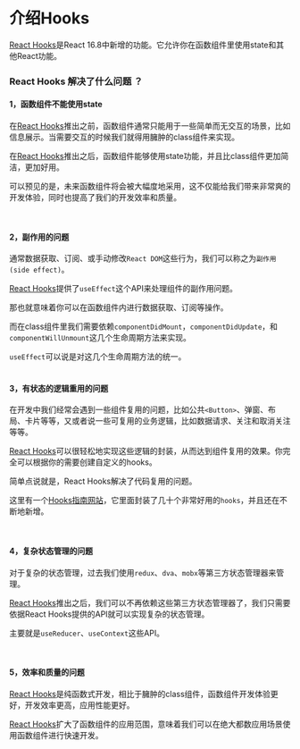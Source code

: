 # 介绍Hooks

[React Hooks](https://reactjs.org/docs/hooks-intro.html)是React 16.8中新增的功能。它允许你在函数组件里使用state和其他React功能。

### React Hooks 解决了什么问题 ？  

#### 1，函数组件不能使用state   

在[React Hooks](https://reactjs.org/docs/hooks-intro.html)推出之前，函数组件通常只能用于一些简单而无交互的场景，比如信息展示。当需要交互的时候我们就得用臃肿的class组件来实现。  

在[React Hooks](https://reactjs.org/docs/hooks-intro.html)推出之后，函数组件能够使用state功能，并且比class组件更加简洁，更加好用。

可以预见的是，未来函数组件将会被大幅度地采用，这不仅能给我们带来非常爽的开发体验，同时也提高了我们的开发效率和质量。

<br/>   

#### 2，副作用的问题
通常数据获取、订阅、或手动修改`React DOM`这些行为，我们可以称之为`副作用(side effect)`。

[React Hooks](https://reactjs.org/docs/hooks-intro.html)提供了`useEffect`这个API来处理组件的副作用问题。

那也就意味着你可以在函数组件内进行数据获取、订阅等操作。

而在class组件里我们需要依赖`componentDidMount`，`componentDidUpdate`，和 `componentWillUnmount`这几个生命周期方法来实现。

`useEffect`可以说是对这几个生命周期方法的统一。  
<br/>   

#### 3，有状态的逻辑重用的问题

在开发中我们经常会遇到一些组件复用的问题，比如公共`<Button>`、弹窗、布局、卡片等等，又或者说一些可复用的业务逻辑，比如数据请求、关注和取消关注等等。

[React Hooks](https://reactjs.org/docs/hooks-intro.html)可以很轻松地实现这些逻辑的封装，从而达到组件复用的效果。你完全可以根据你的需要创建自定义的hooks。

简单点说就是，React Hooks解决了代码复用的问题。

这里有一个[Hooks指南网站](https://www.hooks.guide)，它里面封装了几十个非常好用的`hooks`，并且还在不断地新增。

<br/>   

#### 4，复杂状态管理的问题  

对于复杂的状态管理，过去我们使用`redux`、`dva`、`mobx`等第三方状态管理器来管理。  

[React Hooks](https://reactjs.org/docs/hooks-intro.html)推出之后，我们可以不再依赖这些第三方状态管理器了，我们只需要依据React Hooks提供的API就可以实现复杂的状态管理。  

主要就是`useReducer`、`useContext`这些API。

<br/>   

#### 5，效率和质量的问题  

[React Hooks](https://reactjs.org/docs/hooks-intro.html)是纯函数式开发，相比于臃肿的class组件，函数组件开发体验更好，开发效率更高，应用性能更好。  

[React Hooks](https://reactjs.org/docs/hooks-intro.html)扩大了函数组件的应用范围，意味着我们可以在绝大都数应用场景使用函数组件进行快速开发。

